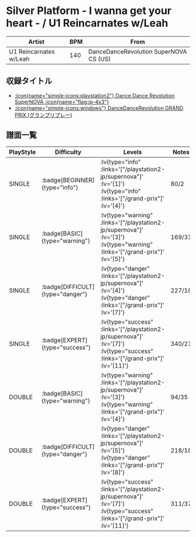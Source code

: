 # Silver Platform - I wanna get your heart - / U1 Reincarnates w/Leah

|Artist|BPM|From|
|------|---|----|
|U1 Reincarnates w/Leah|140|DanceDanceRevolution SuperNOVA CS (US)|

## 収録タイトル

- [ :icon{name="simple-icons:playstation2"} Dance Dance Revolution SuperNOVA :icon{name="flag:jp-4x3"} ](/playstation2-jp/supernova)
- [ :icon{name="simple-icons:windows"} DanceDanceRevolution GRAND PRIX (グランプリプレー)](/grand-prix)

## 譜面一覧

|PlayStyle|Difficulty|Levels|Notes|Movie|
|---------|----------|------|-----|-----|
|SINGLE| :badge[BEGINNER]{type="info"} | :lv{type="info" :links='["/playstation2-jp/supernova"]' :lv='[1]'}  :lv{type="info" :links='["/grand-prix"]' :lv='[4]'} |80/2||
|SINGLE| :badge[BASIC]{type="warning"} | :lv{type="warning" :links='["/playstation2-jp/supernova"]' :lv='[3]'}  :lv{type="warning" :links='["/grand-prix"]' :lv='[5]'} |169/31||
|SINGLE| :badge[DIFFICULT]{type="danger"} | :lv{type="danger" :links='["/playstation2-jp/supernova"]' :lv='[4]'}  :lv{type="danger" :links='["/grand-prix"]' :lv='[7]'} |227/18||
|SINGLE| :badge[EXPERT]{type="success"} | :lv{type="success" :links='["/playstation2-jp/supernova"]' :lv='[7]'}  :lv{type="success" :links='["/grand-prix"]' :lv='[11]'} |340/21||
|DOUBLE| :badge[BASIC]{type="warning"} | :lv{type="warning" :links='["/playstation2-jp/supernova"]' :lv='[3]'}  :lv{type="warning" :links='["/grand-prix"]' :lv='[4]'} |94/35||
|DOUBLE| :badge[DIFFICULT]{type="danger"} | :lv{type="danger" :links='["/playstation2-jp/supernova"]' :lv='[5]'}  :lv{type="danger" :links='["/grand-prix"]' :lv='[8]'} |218/18||
|DOUBLE| :badge[EXPERT]{type="success"} | :lv{type="success" :links='["/playstation2-jp/supernova"]' :lv='[7]'}  :lv{type="success" :links='["/grand-prix"]' :lv='[11]'} |311/37||
